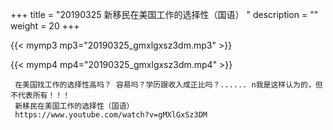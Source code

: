 +++
title = "20190325  新移民在美国工作的选择性（国语） "
description = ""
weight = 20
+++

{{< mymp3 mp3="20190325_gmxlgxsz3dm.mp3" >}}

{{< mymp4 mp4="20190325_gmxlgxsz3dm.mp4" >}}

     在美国找工作的选择性高吗？ 容易吗？学历跟收入成正比吗？...... n我是这样认为的，但不代表所有！！！ 
     新移民在美国工作的选择性（国语） 
     https://www.youtube.com/watch?v=gMXlGxSz3DM 
